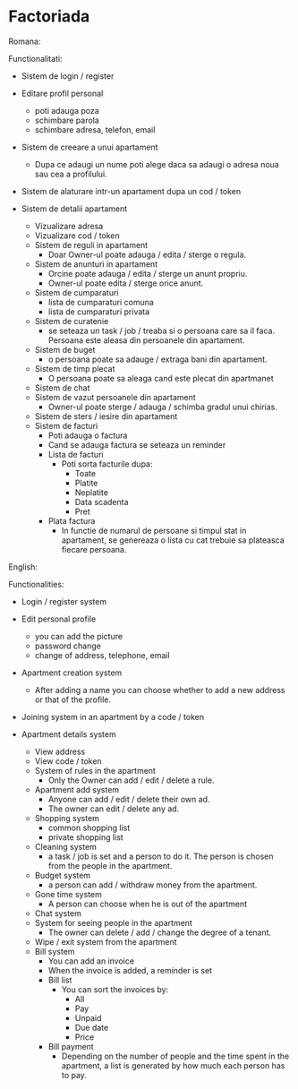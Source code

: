 # Factoriada

Romana: 

Functionalitati:
  - Sistem de login / register
  - Editare profil personal
      - poti adauga poza
      - schimbare parola
      - schimbare adresa, telefon, email
  - Sistem de creeare a unui apartament
      - Dupa ce adaugi un nume poti alege daca sa adaugi o adresa noua sau cea a profilului.
  - Sistem de alaturare intr-un apartament dupa un cod / token
  
  - Sistem de detalii apartament
      - Vizualizare adresa
      - Vizualizare cod / token
      - Sistem de reguli in apartament
          - Doar Owner-ul poate adauga / edita / sterge o regula.
      - Sistem de anunturi in apartament
          - Orcine poate adauga / edita / sterge un anunt propriu.
          - Owner-ul poate edita / sterge orice anunt.
      - Sistem de cumparaturi
          - lista de cumparaturi comuna
          - lista de cumparaturi privata
      - Sistem de curatenie
          - se seteaza un task / job / treaba si o persoana care sa il faca. Persoana este aleasa din persoanele din apartament.
      - Sistem de buget
          - o persoana poate sa adauge / extraga bani din apartament.
      - Sistem de timp plecat
          - O persoana poate sa aleaga cand este plecat din apartmanet
      - Sistem de chat
      - Sistem de vazut persoanele din apartament
          - Owner-ul poate sterge / adauga / schimba gradul unui chirias.
      - Sistem de sters / iesire din apartament
      - Sistem de facturi
          - Poti adauga o factura
          - Cand se adauga factura se seteaza un reminder
          - Lista de facturi
              - Poti sorta facturile dupa:
                  - Toate
                  - Platite 
                  - Neplatite
                  - Data scadenta
                  - Pret
          - Plata factura
              - In functie de numarul de persoane si timpul stat in apartament, se genereaza o lista cu cat trebuie sa plateasca fiecare persoana.

English:

Functionalities:
  - Login / register system
  - Edit personal profile
      - you can add the picture
      - password change
      - change of address, telephone, email
  - Apartment creation system
      - After adding a name you can choose whether to add a new address or that of the profile.
  - Joining system in an apartment by a code / token
  
  - Apartment details system
      - View address
      - View code / token
      - System of rules in the apartment
          - Only the Owner can add / edit / delete a rule.
      - Apartment add system
          - Anyone can add / edit / delete their own ad.
          - The owner can edit / delete any ad.
      - Shopping system
          - common shopping list
          - private shopping list
      - Cleaning system
          - a task / job is set and a person to do it. The person is chosen from the people in the apartment.
      - Budget system
          - a person can add / withdraw money from the apartment.
      - Gone time system
          - A person can choose when he is out of the apartment
      - Chat system
      - System for seeing people in the apartment
          - The owner can delete / add / change the degree of a tenant.
      - Wipe / exit system from the apartment
      - Bill system
          - You can add an invoice
          - When the invoice is added, a reminder is set
          - Bill list
              - You can sort the invoices by:
                  - All
                  - Pay
                  - Unpaid
                  - Due date
                  - Price
          - Bill payment
              - Depending on the number of people and the time spent in the apartment, a list is generated by how much each person has to pay.
